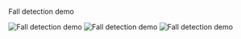 Fall detection demo


![Fall detection demo](https://github.com/Dxl06247237/PESTA/blob/main/test1.gif)
![Fall detection demo](https://github.com/Dxl06247237/PESTA/blob/main/test2.gif)
![Fall detection demo](https://github.com/Dxl06247237/PESTA/blob/main/test3.gif)
